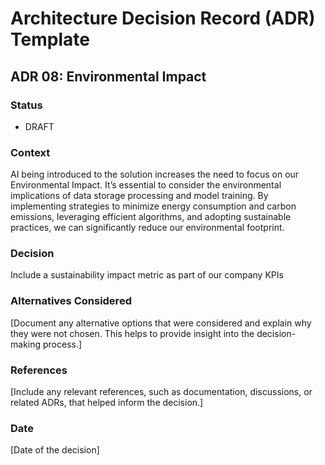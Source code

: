 # Architecture Decision Record (ADR) Template

## ADR 08: Environmental Impact

### Status
- DRAFT

### Context
AI being introduced to the solution increases the need to focus on our Environmental Impact.
It’s essential to consider the environmental implications of data storage processing and model training. 
By implementing strategies to minimize energy consumption and carbon emissions, leveraging efficient algorithms, and adopting sustainable practices, we can significantly reduce our environmental footprint.

### Decision
Include a sustainability impact metric as part of our company KPIs

### Alternatives Considered
[Document any alternative options that were considered and explain why they were not chosen. This helps to provide insight into the decision-making process.]

### References
[Include any relevant references, such as documentation, discussions, or related ADRs, that helped inform the decision.]

### Date
[Date of the decision]

